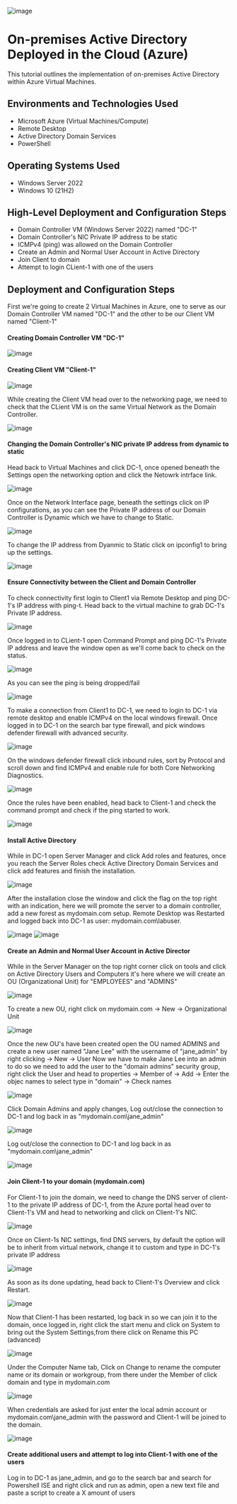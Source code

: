 ![image](https://github.com/marvrodriguez/configure-active-directory/assets/141983161/cb547ff3-073e-4a5a-978c-23c2cf5ec39e)


<h1>On-premises Active Directory Deployed in the Cloud (Azure)</h1>
This tutorial outlines the implementation of on-premises Active Directory within Azure Virtual Machines.<br />


<h2>Environments and Technologies Used</h2>

- Microsoft Azure (Virtual Machines/Compute)
- Remote Desktop
- Active Directory Domain Services
- PowerShell

<h2>Operating Systems Used </h2>

- Windows Server 2022
- Windows 10 (21H2)

<h2>High-Level Deployment and Configuration Steps</h2>

- Domain Controller VM (Windows Server 2022) named "DC-1"
- Domain Controller's NIC Private IP address to be static
- ICMPv4 (ping) was allowed on the Domain Controller
- Create an Admin and Normal User Account in Active Directory
- Join Client to domain
- Attempt to login CLient-1 with one of the users

<h2>Deployment and Configuration Steps</h2>


First we're going to create 2 Virtual Machines in Azure, one to serve as our Domain Controller VM named "DC-1" and the other to be our Client VM named "Client-1"

#### Creating Domain Controller VM "DC-1"

![image](https://github.com/marvrodriguez/configure-active-directory/assets/141983161/fd49432d-30dc-4794-9333-ee3ed1881444)

#### Creating Client VM "Client-1"

![image](https://github.com/marvrodriguez/configure-active-directory/assets/141983161/27689a82-e69c-4c35-863f-1b84935a8a75)

While creating the Client VM head over to the networking page, we need to check that the CLient VM is on the same Virtual Network as the Domain Controller.

![image](https://github.com/marvrodriguez/configure-active-directory/assets/141983161/8dc2ea62-18fe-47b8-a5c2-8395722238fb)

#### Changing the Domain Controller's NIC private IP address from dynamic to static
Head back to Virtual Machines and click DC-1, once opened beneath the Settings open the networking option and click the Netowrk intrface link.

![image](https://github.com/marvrodriguez/configure-active-directory/assets/141983161/629c2222-1052-4950-b88a-40b6e23c2c88)

Once on the Network Interface page, beneath the settings click on IP configurations, as you can see the Private IP address of our Domain Controller is Dynamic which we have to change to Static.

![image](https://github.com/marvrodriguez/configure-active-directory/assets/141983161/157ef63c-54df-4f7f-87b0-9fcfa3f936e2)

To change the IP address from Dyanmic to Static click on ipconfig1 to bring up the settings.

![image](https://github.com/marvrodriguez/configure-active-directory/assets/141983161/23c07ee4-c4b7-4e56-859e-f1245d22d484)


#### Ensure Connectivity between the Client and Domain Controller
To check connectivity first login to Client1 via Remote Desktop and ping DC-1's IP address with ping-t. Head back to the virtual machine to grab DC-1's Private IP address.

![image](https://github.com/marvrodriguez/configure-active-directory/assets/141983161/00268de0-ab6e-4077-8411-67962b3bc80c)


Once logged in to CLient-1 open Command Prompt and ping DC-1's Private IP address and leave the window open as we'll come back to check on the status.

![image](https://github.com/marvrodriguez/configure-active-directory/assets/141983161/56687de1-ea20-4872-bd02-d630ae491e89)

As you can see the ping is being dropped/fail

![image](https://github.com/marvrodriguez/configure-active-directory/assets/141983161/13879c6d-f958-490f-871a-ad874024b795)

To make a connection from Client1 to DC-1, we need to login to DC-1 via remote desktop and enable ICMPv4 on the local windows firewall.
Once logged in to DC-1 on the search bar type firewall, and pick windows defender firewall with advanced security.

![image](https://github.com/marvrodriguez/configure-active-directory/assets/141983161/ae1ecaa4-5ab1-41d6-b33d-97b20f23af7e)

On the windows defender firewall click inbound rules, sort by Protocol and scroll down and find ICMPv4 and enable rule for both Core Networking Diagnostics.

![image](https://github.com/marvrodriguez/configure-active-directory/assets/141983161/b817f86e-a971-4305-8c63-b3b8d94f9efc)

Once the rules have been enabled, head back to Client-1 and check the command prompt and check if the ping started to work.

![image](https://github.com/marvrodriguez/configure-active-directory/assets/141983161/65bc128a-0c65-4d83-94eb-58f5a5baf0c8)

#### Install Active Directory
While in DC-1 open Server Manager and click Add roles and features, once you reach the Server Roles check Active Directory Domain Services and click add features and finish the installation.

![image](https://github.com/marvrodriguez/configure-active-directory/assets/141983161/5153c949-6ffb-40d7-abf3-c91aff048ceb)

After the installation close the window and click the flag on the top right with an indication, here we will promote the server to a domain controller, add a new forest as mydomain.com setup. Remote Desktop was Restarted and logged back into DC-1 as user: mydomain.com\labuser.

![image](https://github.com/marvrodriguez/configure-active-directory/assets/141983161/cdd12d92-13f7-4e6e-aa1b-55be71e6dc79) ![image](https://github.com/marvrodriguez/configure-active-directory/assets/141983161/30c559fd-b117-4bd2-be3a-eb5d85a4e914)

#### Create an Admin and Normal User Account in Active Director
While in the Server Manager on the top right corner click on tools and click on Active Directory Users and Computers it's here where we will create an OU (Organizational Unit) for "EMPLOYEES" and "ADMINS"

![image](https://github.com/marvrodriguez/configure-active-directory/assets/141983161/8dfb267a-5e76-4346-a10a-6da28bf1080c)

To create a new OU, right click on mydomain.com -> New -> Organizational Unit

![image](https://github.com/marvrodriguez/configure-active-directory/assets/141983161/1217bd8c-93bd-43e3-867e-33128ac81f59)

Once the new OU's have been created open the OU named ADMINS and create a new user named "Jane Lee" with the username of "jane_admin" by right clicking -> New -> User
Now we have to make Jane Lee into an admin to do so we need to add the user to the "domain admins" security group, right click the User and head to properties -> Member of -> Add -> Enter the objec names to select type in "domain" -> Check names

![image](https://github.com/marvrodriguez/configure-active-directory/assets/141983161/656d3575-08e6-469b-a7df-4848459e039e)

Click Domain Admins and apply changes, Log out/close the connection to DC-1 and log back in as "mydomain.com\jane_admin"

![image](https://github.com/marvrodriguez/configure-active-directory/assets/141983161/2341bc9a-877f-4d26-97f6-b0a3246304c2)

Log out/close the connection to DC-1 and log back in as "mydomain.com\jane_admin"

![image](https://github.com/marvrodriguez/configure-active-directory/assets/141983161/89def9af-b49b-4a86-a72d-4ad3c4de48c8)

#### Join Client-1 to your domain (mydomain.com)
For Client-1 to join the domain, we need to change the DNS server of client-1 to the private IP address of DC-1, from the Azure portal head over to Client-1's VM and head to networking and click on Client-1's NIC.

![image](https://github.com/marvrodriguez/configure-active-directory/assets/141983161/910da2a3-f3b4-4cf6-817a-021b9e5ad99c)

Once on Client-1s NIC settings, find DNS servers, by default the option will be to inherit from virtual network, change it to custom and type in DC-1's private IP address

![image](https://github.com/marvrodriguez/configure-active-directory/assets/141983161/c1931b14-d383-47a5-bc72-907653e1e780)

As soon as its done updating, head back to Client-1's Overview and click Restart.

![image](https://github.com/marvrodriguez/configure-active-directory/assets/141983161/8784e67d-2adc-46ca-86a5-0e98e2d83cc3)

Now that Client-1 has been restarted, log back in so we can join it to the domain, once logged in, right click the start menu and click on System to bring out the System Settings,from there click on Rename this PC (advanced)

![image](https://github.com/marvrodriguez/configure-active-directory/assets/141983161/518fbad3-2e38-4e63-be8e-b8cd471a03cd)

Under the Computer Name tab, Click on Change to rename the computer name or its domain or workgroup, from there under the Member of click domain and type in mydomain.com 

![image](https://github.com/marvrodriguez/configure-active-directory/assets/141983161/c2a6a65b-3979-4be6-b1ac-514cce053b42)

When credentials are asked for just enter the local admin account or mydomain.com\jane_admin with the password and Client-1 will be joined to the domain.

![image](https://github.com/marvrodriguez/configure-active-directory/assets/141983161/a992b2f7-d89e-4973-9c46-9d975cd68b16)

#### Create additional users and attempt to log into Client-1 with one of the users
Log in to DC-1 as jane_admin, and go to the search bar and search for Powershell ISE and right click and run as admin, open a new text file and paste a script to create a X amount of users



